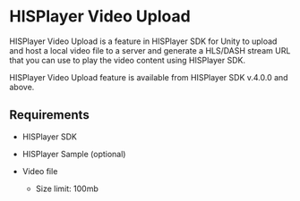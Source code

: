 # HISPlayer Video Upload

HISPlayer Video Upload is a feature in HISPlayer SDK for Unity to upload and host a local video file to a server and generate a HLS/DASH stream URL that you can use to play the video content using HISPlayer SDK. 

HISPlayer Video Upload feature is available from HISPlayer SDK v.4.0.0 and above.

## Requirements

* HISPlayer SDK

* HISPlayer Sample (optional)

* Video file
  * Size limit: 100mb
